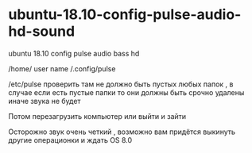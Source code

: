 # ubuntu-18.10-config-pulse-audio-hd-sound
ubuntu 18.10 config pulse audio bass hd

/home/    user name   /.config/pulse

/etc/pulse проверить там не должно быть пустых любых папок , в случае если есть пустые папки то они должны быть срочно удалены иначе звука не будет

Потом перезагрузить компьютер или выйти и зайти

Осторожно звук очень четкий , возможно вам придётся выкинуть другие операционки и ждать OS 8.0
